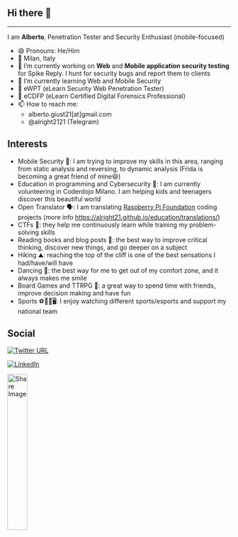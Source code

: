 ## Hi there 👋

---
I am **Alberto**, Penetration Tester and Security Enthusiast (mobile-focused)
- 😄 Pronouns: He/Him
- 📍 Milan, Italy
- 🔭 I’m currently working on **Web** and **Mobile application security testing** for Spike Reply. I hunt for security bugs and report them to clients
- 🌱 I’m currently learning Web and Mobile Security
- 📜 eWPT (eLearn Security Web Penetration Tester)
- 📜 eCDFP (eLearn Certified Digital Forensics Professional)
- 📫 How to reach me:
  - alberto.giust21[at]gmail.com
  - @alright2121 (Telegram)

## Interests
- Mobile Security 📱: I am trying to improve my skills in this area, ranging from static analysis and reversing, to dynamic analysis (Frida is becoming a great friend of mine😄)
- Education in programming and Cybersecurity 🧮: I am currently volunteering in Coderdojo Milano. I am helping kids and teenagers discover this beautiful world
- Open Translator 🗣: I am translating [Raspberry Pi Foundation](https://www.raspberrypi.org/) coding projects (more info https://alright21.github.io/education/translations/)
- CTFs 🚩: they help me continuously learn while training my problem-solving skills
- Reading books and blog posts 📖: the best way to improve critical thinking, discover new things, and go deeper on a subject
- Hiking ⛰️: reaching the top of the cliff is one of the best sensations I had/have/will have
- Dancing 🕺: the best way for me to get out of my comfort zone, and it always makes me smile
- Board Games and TTRPG 🎲: a great way to spend time with friends, improve decision making and have fun
- Sports ⚽🏀🏐🖥️: I enjoy watching different sports/esports and support my national team

## Social
[![Twitter URL](https://img.shields.io/twitter/url.svg?label=Follow%20%40alright2121&style=social&url=https%3A%2F%2Ftwitter.com%2Falright2121)](https://twitter.com/alright2121)

<a href="https://www.linkedin.com/in/alberto-giust/" target="_blank"><img src="https://img.shields.io/badge/LinkedIn-%230077B5.svg?&style=flat-square&logo=linkedin&logoColor=white" alt="LinkedIn"></a>

<a href="https://app.intigriti.com/researcher/profile/alright"><img src="https://ci3.googleusercontent.com/meips/ADKq_NbRA7fBpDqhMD5KAk8OEjh5ML528AdWZUwQZXc7F2wNrzjNyG5A77aBsg9su5LJXVBVoUIbzZTnky-zKiNyWfppAOws8kzUvt7jAOrcBsLO-C16N8aKTqeEzwiud2vMuVZDzOZnM5TTpZAgc0JIZw2ixZRPHc-IGPWTZBwOnpqWrwN7LXQ=s0-d-e1-ft#https://api.intigriti.com/image-generator/shareimage/researcher/6ffc2d9b-637e-4c50-a284-2e06636a3b58?1719950753" width="30%" alt="Share Image" class="CToWUd" data-bit="iit" jslog="32272; 1:WyIjdGhyZWFkLWY6MTgwMzQ5OTA4MjM5NjY0MTc1NiJd; 4:WyIjbXNnLWY6MTgwMzQ5OTA4MjM5NjY0MTc1NiJd"></a>
<!--
**alright21/alright21** is a ✨ _special_ ✨ repository because its `README.md` (this file) appears on your GitHub profile.

Here are some ideas to get you started:

- 🔭 I’m currently working on ...
- 🌱 I’m currently learning ...
- 👯 I’m looking to collaborate on ...
- 🤔 I’m looking for help with ...
- 💬 Ask me about ...
- 📫 How to reach me: ...
- 😄 Pronouns: ...
- ⚡ Fun fact: ...
-->

